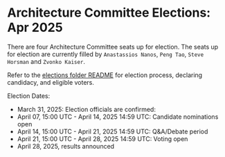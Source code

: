 # Architecture Committee Elections: Apr 2025

There are four Architecture Committee seats up for election. The seats up for
election are currently filled by `Anastassios Nanos`, `Peng Tao`, `Steve Horsman`
and `Zvonko Kaiser`.

Refer to the [elections folder README](https://github.com/kata-containers/community/tree/main/elections)
for election process, declaring candidacy, and eligible voters.

Election Dates:

* March 31, 2025: Election officials are confirmed:
* April 07, 15:00 UTC - April 14, 2025 14:59 UTC: Candidate nominations open
* April 14, 15:00 UTC - April 21, 2025 14:59 UTC: Q&A/Debate period
* April 21, 15:00 UTC - April 28, 2025 14:59 UTC: Voting open
* April 28, 2025, results announced
